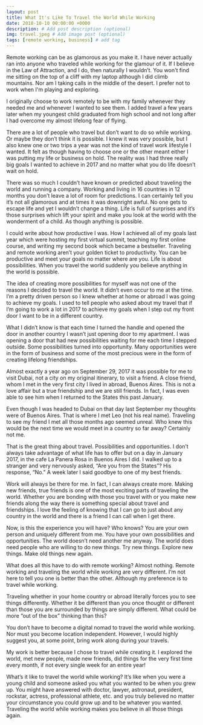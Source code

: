 ```yaml
---
layout: post
title: What It's Like To Travel the World While Working
date: 2018-10-10 00:00:00 +0000
description: # Add post description (optional)
img: travel.jpeg # Add image post (optional)
tags: [remote working, business] # add tag
---
```


Remote working can be as glamorous as you make it. I have never actually ran into anyone who traveled while working for the glamour of it. If I believe in the Law of Attraction, and I do, then naturally I wouldn’t. You won't find me sitting on the top of a cliff with my laptop although I did climb mountains. Nor am I taking calls in the middle of the desert. I prefer not to work when I'm playing and exploring.

I originally choose to work remotely to be with my family whenever they needed me and whenever I wanted to see them. I added travel a few years later when my youngest child graduated from high school and not long after I had overcome my almost lifelong fear of flying.

There are a lot of people who travel but don’t want to do so while working. Or maybe they don’t think it is possible. I knew it was very possible, but I also knew one or two trips a year was not the kind of travel work lifestyle I wanted. It felt as though having to choose one or the other meant either I was putting my life or business on hold. The reality was I had three really big goals I wanted to achieve in 2017 and no matter what you do life doesn’t wait on hold.

There was so much I couldn’t have known or predicted about traveling the world and running a company. Working and living in 16 countries in 12 months you don’t leave a lot of room for predictions. I can certainly tell you it’s not all glamorous and at times it was downright awful. No one gets to escape life and yet I wouldn’t change a thing. Life is full of surprises and it’s those surprises which lift your spirit and make you look at the world with the wonderment of a child. As though anything is possible.

I could write about how productive I was. How I achieved all of my goals last year which were hosting my first virtual summit, teaching my first online course, and writing my second book which became a bestseller. Traveling and remote working aren’t your golden ticket to productivity. You can be productive and meet your goals no matter where are you. Life is about possibilities. When you travel the world suddenly you believe anything in the world is possible.

The idea of creating more possibilities for myself was not one of the reasons I decided to travel the world. It didn’t even occur to me at the time. I’m a pretty driven person so I knew whether at home or abroad I was going to achieve my goals. I used to tell people who asked about my travel that if I’m going to work a lot in 2017 to achieve my goals when I step out my front door I want to be in a different country.

What I didn’t know is that each time I turned the handle and opened the door in another country I wasn’t just opening door to my apartment. I was opening a door that had new possibilities waiting for me each time I stepped outside. Some possibilities turned into opportunity. Many opportunities were in the form of business and some of the most precious were in the form of creating lifelong friendships.

Almost exactly a year ago on September 29, 2017 it was possible for me to visit Dubai, not a city on my original itinerary, to visit a friend. A close friend, whom I met in the very first city I lived in abroad, Buenos Aires. This is not a love affair but a true friendship and we are still friends. In fact, I was even able to see him when I returned to the States this past January.

Even though I was headed to Dubai on that day last September my thoughts were of Buenos Aires. That is where I met Leo (not his real name). Traveling to see my friend I met all those months ago seemed unreal. Who knew this would be the next time we would meet in a country so far away? Certainly not me.

That is the great thing about travel. Possibilities and opportunities. I don’t always take advantage of what life has to offer but on a day in January 2017, in the cafe La Panera Rosa in Buenos Aires I did. I walked up to a stranger and very nervously asked, “Are you from the States”? His response, “No.” A week later I said goodbye to one of my best friends.

Work will always be there for me. In fact, I can always create more. Making new friends, true friends is one of the most exciting parts of traveling the world. Whether you are bonding with those you travel with or you make new friends along the way there is something special about travel and friendships. I love the feeling of knowing that I can go to just about any country in the world and there is a friend I can call when I get there.

Now, is this the experience you will have? Who knows? You are your own person and uniquely different from me. You have your own possibilities and opportunities. The world doesn’t need another me anyway. The world does need people who are willing to do new things. Try new things. Explore new things. Make old things new again.

What does all this have to do with remote working? Almost nothing. Remote working and traveling the world while working are very different. I’m not here to tell you one is better than the other. Although my preference is to travel while working.

Traveling whether in your home country or abroad literally forces you to see things differently. Whether it be different than you once thought or different than those you are surrounded by things are simply different. What could be more “out of the box” thinking than this?

You don’t have to become a digital nomad to travel the world while working. Nor must you become location independent. However, I would highly suggest you, at some point, bring work along during your travels.

My work is better because I chose to travel while creating it. I explored the world, met new people, made new friends, did things for the very first time every month, if not every single week for an entire year!

What’s it like to travel the world while working? It’s like when you were a young child and someone asked you what you wanted to be when you grew up. You might have answered with doctor, lawyer, astronaut, president, rockstar, actress, professional athlete, etc. and you truly believed no matter your circumstance you could grow up and to be whatever you wanted. Traveling the world while working makes you believe in all those things again.
